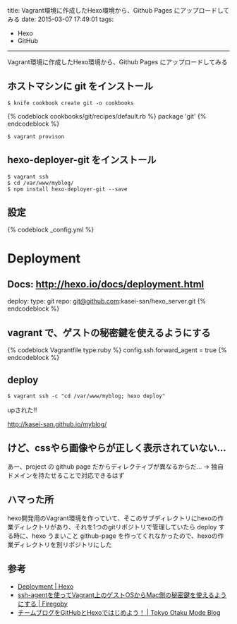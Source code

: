 title: Vagrant環境に作成したHexo環境から、Github Pages にアップロードしてみる
date: 2015-03-07 17:49:01
tags:
- Hexo
- GitHub
---

Vagrant環境に作成したHexo環境から、Github Pages にアップロードしてみる

<!-- more -->

## ホストマシンに git をインストール

```sh-session
$ knife cookbook create git -o cookbooks
```

{% codeblock cookbooks/git/recipes/default.rb %}
package 'git'
{% endcodeblock %}

```sh-session
$ vagrant provison
```

## hexo-deployer-git をインストール

```sh-session
$ vagrant ssh
$ cd /var/www/myblog/
$ npm install hexo-deployer-git --save
```

## 設定
 
{% codeblock _config.yml %}
# Deployment
## Docs: http://hexo.io/docs/deployment.html
deploy:
  type: git
  repo: git@github.com:kasei-san/hexo_server.git
{% endcodeblock %}

## vagrant で、ゲストの秘密鍵を使えるようにする

{% codeblock Vagrantfile type:ruby %}
  config.ssh.forward_agent = true
{% endcodeblock %}


## deploy

```sh-session
$ vagrant ssh -c "cd /var/www/myblog; hexo deploy"
```

upされた!!

http://kasei-san.github.io/myblog/

## けど、cssやら画像やらが正しく表示されていない...

あー、project の github page だからディレクティブが異なるからだ...
-> 独自ドメインを持たせることで対応できるはず

## ハマった所

hexo開発用のVagrant環境を作っていて、そこのサブディレクトリにhexoの作業ディレクトリがあり、それを1つのgitリポジトリで管理していたら
deploy する時に、hexo うまいこと github-page を作ってくれなかったので、hexoの作業ディレクトリを別リポジトリにした

## 参考

- [Deployment | Hexo](http://hexo.io/docs/deployment.html)
- [ssh-agentを使ってVagrant上のゲストOSからMac側の秘密鍵を使えるようにする | Firegoby](https://firegoby.jp/archives/5694)
- [チームブログをGitHubとHexoではじめよう！ | Tokyo Otaku Mode Blog](http://blog.otakumode.com/2014/08/08/Blogging-with-hexoio/)

